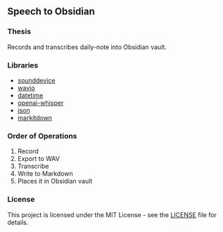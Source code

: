 ## Speech to Obsidian

### Thesis

Records and transcribes daily-note into Obsidian vault.

### Libraries
- [sounddevice](https://python-sounddevice.readthedocs.io/en/0.5.1/) 
- [wavio](https://github.com/WarrenWeckesser/wavio)
- [datetime](https://docs.python.org/3/library/datetime.html)
- [openai-whisper](https://github.com/openai/whisper)
- [json](https://docs.python.org/3/library/json.html#module-json)
- [markitdown](https://github.com/microsoft/markitdown)

### Order of Operations

1. Record
2. Export to WAV
3. Transcribe
5. Write to Markdown
6. Places it in Obsidian vault


### License

This project is licensed under the MIT License - see the [LICENSE](https://github.com/aidanastridge/speech-to-obsidian/blob/main/LICENSE) file for details.
